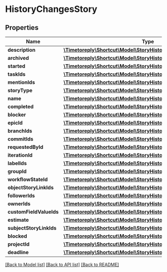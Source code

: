 # HistoryChangesStory

## Properties
Name | Type | Description | Notes
------------ | ------------- | ------------- | -------------
**description** | [**\Timetoreply\Shortcut\Model\StoryHistoryChangeOldNewStr**](StoryHistoryChangeOldNewStr.md) |  | [optional] 
**archived** | [**\Timetoreply\Shortcut\Model\StoryHistoryChangeOldNewBool**](StoryHistoryChangeOldNewBool.md) |  | [optional] 
**started** | [**\Timetoreply\Shortcut\Model\StoryHistoryChangeOldNewBool**](StoryHistoryChangeOldNewBool.md) |  | [optional] 
**taskIds** | [**\Timetoreply\Shortcut\Model\StoryHistoryChangeAddsRemovesInt**](StoryHistoryChangeAddsRemovesInt.md) |  | [optional] 
**mentionIds** | [**\Timetoreply\Shortcut\Model\StoryHistoryChangeAddsRemovesUuid**](StoryHistoryChangeAddsRemovesUuid.md) |  | [optional] 
**storyType** | [**\Timetoreply\Shortcut\Model\StoryHistoryChangeOldNewStr**](StoryHistoryChangeOldNewStr.md) |  | [optional] 
**name** | [**\Timetoreply\Shortcut\Model\StoryHistoryChangeOldNewStr**](StoryHistoryChangeOldNewStr.md) |  | [optional] 
**completed** | [**\Timetoreply\Shortcut\Model\StoryHistoryChangeOldNewBool**](StoryHistoryChangeOldNewBool.md) |  | [optional] 
**blocker** | [**\Timetoreply\Shortcut\Model\StoryHistoryChangeOldNewBool**](StoryHistoryChangeOldNewBool.md) |  | [optional] 
**epicId** | [**\Timetoreply\Shortcut\Model\StoryHistoryChangeOldNewInt**](StoryHistoryChangeOldNewInt.md) |  | [optional] 
**branchIds** | [**\Timetoreply\Shortcut\Model\StoryHistoryChangeAddsRemovesInt**](StoryHistoryChangeAddsRemovesInt.md) |  | [optional] 
**commitIds** | [**\Timetoreply\Shortcut\Model\StoryHistoryChangeAddsRemovesInt**](StoryHistoryChangeAddsRemovesInt.md) |  | [optional] 
**requestedById** | [**\Timetoreply\Shortcut\Model\StoryHistoryChangeOldNewUuid**](StoryHistoryChangeOldNewUuid.md) |  | [optional] 
**iterationId** | [**\Timetoreply\Shortcut\Model\StoryHistoryChangeOldNewInt**](StoryHistoryChangeOldNewInt.md) |  | [optional] 
**labelIds** | [**\Timetoreply\Shortcut\Model\StoryHistoryChangeAddsRemovesInt**](StoryHistoryChangeAddsRemovesInt.md) |  | [optional] 
**groupId** | [**\Timetoreply\Shortcut\Model\StoryHistoryChangeOldNewUuid**](StoryHistoryChangeOldNewUuid.md) |  | [optional] 
**workflowStateId** | [**\Timetoreply\Shortcut\Model\StoryHistoryChangeOldNewInt**](StoryHistoryChangeOldNewInt.md) |  | [optional] 
**objectStoryLinkIds** | [**\Timetoreply\Shortcut\Model\StoryHistoryChangeAddsRemovesInt**](StoryHistoryChangeAddsRemovesInt.md) |  | [optional] 
**followerIds** | [**\Timetoreply\Shortcut\Model\StoryHistoryChangeAddsRemovesUuid**](StoryHistoryChangeAddsRemovesUuid.md) |  | [optional] 
**ownerIds** | [**\Timetoreply\Shortcut\Model\StoryHistoryChangeAddsRemovesUuid**](StoryHistoryChangeAddsRemovesUuid.md) |  | [optional] 
**customFieldValueIds** | [**\Timetoreply\Shortcut\Model\StoryHistoryChangeAddsRemovesUuid**](StoryHistoryChangeAddsRemovesUuid.md) |  | [optional] 
**estimate** | [**\Timetoreply\Shortcut\Model\StoryHistoryChangeOldNewInt**](StoryHistoryChangeOldNewInt.md) |  | [optional] 
**subjectStoryLinkIds** | [**\Timetoreply\Shortcut\Model\StoryHistoryChangeAddsRemovesInt**](StoryHistoryChangeAddsRemovesInt.md) |  | [optional] 
**blocked** | [**\Timetoreply\Shortcut\Model\StoryHistoryChangeOldNewBool**](StoryHistoryChangeOldNewBool.md) |  | [optional] 
**projectId** | [**\Timetoreply\Shortcut\Model\StoryHistoryChangeOldNewInt**](StoryHistoryChangeOldNewInt.md) |  | [optional] 
**deadline** | [**\Timetoreply\Shortcut\Model\StoryHistoryChangeOldNewStr**](StoryHistoryChangeOldNewStr.md) |  | [optional] 

[[Back to Model list]](../../README.md#documentation-for-models) [[Back to API list]](../../README.md#documentation-for-api-endpoints) [[Back to README]](../../README.md)


